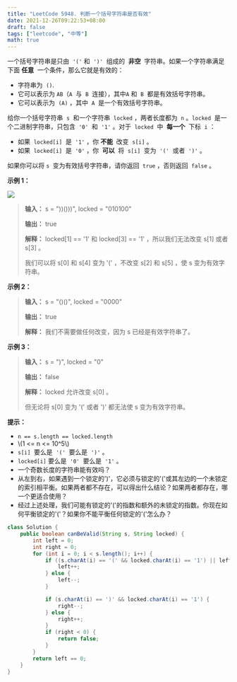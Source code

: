 ```yaml
---
title: "LeetCode 5948. 判断一个括号字符串是否有效"
date: 2021-12-26T09:22:53+08:00
draft: false
tags: ["leetcode", "中等"]
math: true
---
```


一个括号字符串是只由  `'('` 和  `')'`  组成的  **非空**  字符串。如果一个字符串满足下面 **任意**  一个条件，那么它就是有效的：

- 字符串为  `()`.
- 它可以表示为 `AB`（`A`  与  `B`  连接），其中`A` 和  `B`  都是有效括号字符串。
- 它可以表示为  `(A)` ，其中  `A`  是一个有效括号字符串。

给你一个括号字符串  `s`  和一个字符串  `locked` ，两者长度都为  `n` 。`locked`  是一个二进制字符串，只包含  `'0'`  和  `'1'` 。对于  `locked`  中  **每一个**  下标  `i` ：

- 如果  `locked[i]`  是  `'1'` ，你 **不能**  改变  `s[i]` 。
- 如果  `locked[i]`  是  `'0'` ，你  **可以**  将  `s[i]`  变为  `'('`  或者  `')'` 。

如果你可以将 `s`  变为有效括号字符串，请你返回  `true` ，否则返回  `false` 。

<!--more-->

**示例 1：**

![](https://tategotoazarasi.github.io/images/eg1.png)

> **输入：** s = "))()))", locked = "010100"
>
> **输出：** true
>
> **解释：** locked[1] == '1' 和 locked[3] == '1' ，所以我们无法改变 s[1] 或者 s[3] 。
>
> 我们可以将 s[0] 和 s[4] 变为 '(' ，不改变 s[2] 和 s[5] ，使 s 变为有效字符串。

**示例 2：**

> **输入：** s = "()()", locked = "0000"
>
> **输出：** true
>
> **解释：** 我们不需要做任何改变，因为 s 已经是有效字符串了。

**示例 3：**

> **输入：** s = ")", locked = "0"
>
> **输出：** false
>
> **解释：** locked 允许改变 s[0] 。
>
> 但无论将 s[0] 变为 '(' 或者 ')' 都无法使 s 变为有效字符串。

**提示：**

- `n == s.length == locked.length`
- \\(1 <= n <= 10^5\\)
- `s[i]`  要么是  `'('`  要么是  `')'` 。
- `locked[i]` 要么是  `'0'`  要么是  `'1'` 。
- 一个奇数长度的字符串能有效吗？
- 从左到右，如果遇到一个锁定的')'，它必须与锁定的'('或其左边的一个未锁定的索引相平衡。如果两者都不存在，可以得出什么结论？如果两者都存在，哪一个更适合使用？
- 经过上述处理，我们可能有锁定的'('的指数和额外的未锁定的指数。你现在如何平衡锁定的'('？如果你不能平衡任何锁定的'('怎么办？

```java
class Solution {
    public boolean canBeValid(String s, String locked) {
        int left = 0;
        int right = 0;
        for (int i = 0; i < s.length(); i++) {
            if ((s.charAt(i) == '(' && locked.charAt(i) == '1') || left == 0) {
                left++;
            } else {
                left--;
            }

            if (s.charAt(i) == ')' && locked.charAt(i) == '1') {
                right--;
            } else {
                right++;
            }
            if (right < 0) {
                return false;
            }
        }
        return left == 0;
    }
}
```
